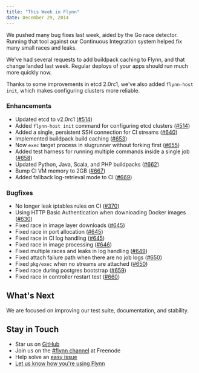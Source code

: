 ```yaml
---
title: "This Week in Flynn"
date: December 29, 2014
---
```


We pushed many bug fixes last week, aided by the Go race detector. Running that tool against our Continuous Integration system helped fix many small races and leaks.

We've had several requests to add buildpack caching to Flynn, and that change landed last week. Regular deploys of your apps should run much more quickly now.

Thanks to some improvements in etcd 2.0rc1, we've also added `flynn-host init`, which makes configuring clusters more reliable.

### Enhancements

- Updated etcd to v2.0rc1 ([#514](https://github.com/flynn/flynn/pull/514))
- Added `flynn-host init` command for configuring etcd clusters ([#514](https://github.com/flynn/flynn/pull/514))
- Added a single, persistent SSH connection for CI streams ([#640](https://github.com/flynn/flynn/pull/640))
- Implemented buildpack build caching ([#653](https://github.com/flynn/flynn/pull/653))
- Now `exec` target process in slugrunner without forking first ([#655](https://github.com/flynn/flynn/pull/655))
- Added test harness for running multiple commands inside a single job ([#658](https://github.com/flynn/flynn/pull/658))
- Updated Python, Java, Scala, and PHP buildpacks ([#662](https://github.com/flynn/flynn/pull/662))
- Bump CI VM memory to 2GB ([#667](https://github.com/flynn/flynn/pull/667))
- Added fallback log-retrieval mode to CI ([#669](https://github.com/flynn/flynn/pull/669))

### Bugfixes

- No longer leak iptables rules on CI ([#370](https://github.com/flynn/flynn/pull/370))
- Using HTTP Basic Authentication when downloading Docker images ([#630](https://github.com/flynn/flynn/pull/630))
- Fixed race in image layer downloads ([#645](https://github.com/flynn/flynn/pull/645))
- Fixed race in port allocation ([#645](https://github.com/flynn/flynn/pull/645))
- Fixed race in CI log handling ([#645](https://github.com/flynn/flynn/pull/645))
- Fixed race in image processing ([#646](https://github.com/flynn/flynn/pull/646))
- Fixed multiple races and leaks in log handling ([#649](https://github.com/flynn/flynn/pull/649))
- Fixed attach failure path when there are no job logs ([#650](https://github.com/flynn/flynn/pull/650))
- Fixed `pkg/exec` when no streams are attached ([#650](https://github.com/flynn/flynn/pull/650))
- Fixed race during postgres bootstrap ([#659](https://github.com/flynn/flynn/pull/659))
- Fixed race in controller restart test ([#660](https://github.com/flynn/flynn/pull/660))

## What's Next

We are focused on improving our test suite, documentation, and stability.

## Stay in Touch

* Star us on [GitHub](https://github.com/flynn/flynn)
* Join us on the [#flynn channel](http://webchat.freenode.net?channels=flynn) at Freenode
* Help solve an [easy issue](https://github.com/flynn/flynn/labels/easy)
* [Let us know how you're using Flynn](mailto:contact@flynn.io)
